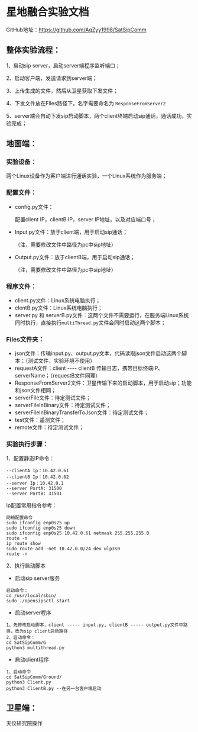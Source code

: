 # 星地融合实验文档

GitHub地址：https://github.com/AqZyy1998/SatSipComm



## 整体实验流程：

1、启动sip server，启动server端程序监听端口；

2、启动客户端，发送请求到server端；

3、上传生成的文件，然后从卫星获取下发文件；

4、下发文件放在Files路径下，名字需要命名为 `ResponseFromServer2`

5、server端会自动下发sip启动脚本，两个client终端启动sip通话，通话成功，实验完成；



## 地面端：

### 实验设备：

两个Linux设备作为客户端进行通话实验，一个Linux系统作为服务端；

### 配置文件：

- config.py文件：

  配置client IP，clientB IP，server IP地址，以及对应端口号；

- Input.py文件：放于client端，用于启动sip通话；

  （注，需要修改文件中路径为pc中sip地址）

- Output.py文件：放于clientB端，用于启动sip通话；

  （注，需要修改文件中路径为pc中sip地址）

### 程序文件：

- client.py文件：Linux系统电脑执行；
- clentB.py文件：Linux系统电脑执行；
- server.py 和 serverB.py文件：这两个文件不需要运行，在服务端Linux系统同时执行，直接执行`multiThread.py`文件会同时启动这两个脚本；

### Files文件夹：

- json文件：传输input.py、output.py文本，代码读取json文件启动这两个脚本；（测试文件，实验环境不使用）
- requestA文件：client ---- clientB 传输日志，携带目标终端IP、serverName；（requestB文件同理）
- ResponseFromServer2文件：卫星传输下来的启动脚本，用于启动sip；功能和json文件相同；
- serverFile文件：待定测试文件；
- serverFileInBinary文件：待定测试文件；
- serverFileInBinaryTransferToJson文件：待定测试文件；
- test文件：遥测文件；
- remote文件：待定测试文件；

### 实验执行步骤：

1、配置静态IP命令：<!--三台设备需要配在同一网关下-->

```shell
--clientA Ip：10.42.0.61
--clientB Ip：10.42.0.62
--server Ip：10.42.0.1
--server PortA: 31500
--server PortB: 31501
```

Ip配置常用指令参考：

```shell
网络配置命令
sudo ifconfig enp0s25 up 
sudo ifconfig enp0s25 down
sudo ifconfig enp0s25 10.42.0.61 netmask 255.255.255.0
route -n
ip route show
sudo route add -net 10.42.0.0/24 dev wlp3s0
route -n
```

2、执行启动脚本

- 启动sip server服务

```shell
启动命令：
cd /usr/local/sbin/
sudo ./opensipsctl start
```

- 启动server程序

```shell
1、先修改启动脚本，client ----- input.py, clientB ----- output.py文件中路径，改为sip client启动路径
2、启动命令：
cd SatSipComm/G
python3 multithread.py
```

- 启动client程序

```shell
1、启动命令
cd SatSipComm/Ground/
python3 Client.py
python3 ClientB.py --在另一台客户端启动
```

<!--注意，需要先执行server端，再执行client端程序；client端两个程序最好同时启动，最后sip启动不要动光标，会影响自动启动；如果不能同时启动sip，可以尝试修改睡眠时间达到启动一致；需要确保所有的执行都是Python3；-->



## 卫星端：

天仪研究院操作